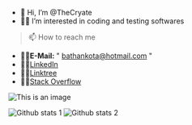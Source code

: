 - 👋 Hi, I’m @TheCryate
- 👨‍💻 I’m interested in coding and testing softwares
> 📫 How to reach me                                                                           
- 🐱‍💻**E-Mail:** " bathankota@hotmail.com "
- 🐱‍💻[LinkedIn](https://linkedin.com/in/cryate)
- 🐱‍💻[Linktree](https://linktr.ee/cryate)
- 🐱‍💻[Stack Overflow](https://stackoverflow.com/users/20669644/cryate)

![This is an image](https://myoctocat.com/assets/images/base-octocat.svg)

![Github stats 1](https://github-readme-stats.vercel.app/api?username=kullanıcıadınız&show_icons=true&theme=gradient) 
![Github stats 2](https://github-readme-stats.vercel.app/api?username=kullanıcıadınız&show_icons=true&theme=radical)



